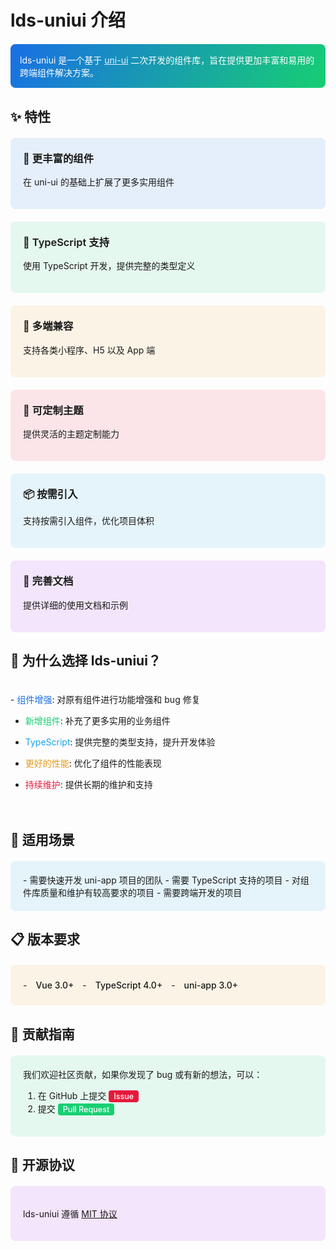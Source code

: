 # lds-uniui 介绍

<div class="gradient-header">
lds-uniui 是一个基于 <a href="https://uniapp.dcloud.net.cn/component/uniui/uni-ui.html" style="color: #E1F5FE;">uni-ui</a> 二次开发的组件库，旨在提供更加丰富和易用的跨端组件解决方案。
</div>

## ✨ 特性

<div class="features">
  <div class="feature feature-primary">
    <h3>🚀 更丰富的组件</h3>
    <p>在 uni-ui 的基础上扩展了更多实用组件</p>
  </div>
  <div class="feature feature-success">
    <h3>💪 TypeScript 支持</h3>
    <p>使用 TypeScript 开发，提供完整的类型定义</p>
  </div>
  <div class="feature feature-warning">
    <h3>📱 多端兼容</h3>
    <p>支持各类小程序、H5 以及 App 端</p>
  </div>
  <div class="feature feature-danger">
    <h3>🎨 可定制主题</h3>
    <p>提供灵活的主题定制能力</p>
  </div>
  <div class="feature feature-info">
    <h3>📦 按需引入</h3>
    <p>支持按需引入组件，优化项目体积</p>
  </div>
  <div class="feature feature-purple">
    <h3>📝 完善文档</h3>
    <p>提供详细的使用文档和示例</p>
  </div>
</div>

## 🎯 为什么选择 lds-uniui？

<div class="advantages">
- <span class="text-primary">组件增强</span>: 对原有组件进行功能增强和 bug 修复

- <span class="text-success">新增组件</span>: 补充了更多实用的业务组件

- <span class="text-info">TypeScript</span>: 提供完整的类型支持，提升开发体验

- <span class="text-warning">更好的性能</span>: 优化了组件的性能表现

- <span class="text-danger">持续维护</span>: 提供长期的维护和支持
</div>

## 🎯 适用场景

<div class="content-box highlight-info">
- 需要快速开发 uni-app 项目的团队
- 需要 TypeScript 支持的项目
- 对组件库质量和维护有较高要求的项目
- 需要跨端开发的项目
</div>

## 📋 版本要求

<div class="content-box highlight-warning">
- <span class="version">Vue 3.0+</span>
- <span class="version">TypeScript 4.0+</span>
- <span class="version">uni-app 3.0+</span>
</div>

## 🤝 贡献指南

<div class="content-box highlight-success">
我们欢迎社区贡献，如果你发现了 bug 或有新的想法，可以：

1. 在 GitHub 上提交 <span class="badge danger">Issue</span>
2. 提交 <span class="badge success">Pull Request</span>
</div>

## 📄 开源协议

<div class="content-box highlight-purple">

lds-uniui 遵循 [MIT 协议](https://opensource.org/licenses/MIT)

</div>

<style>
:root {
  --primary-hue: 215;
  --success-hue: 150;
  --warning-hue: 38;
  --danger-hue: 350;
  --info-hue: 200;
  --purple-hue: 280;
}

.gradient-header {
  background: linear-gradient(120deg, 
    hsl(var(--primary-hue), 80%, 50%),
    hsl(var(--success-hue), 80%, 45%)
  );
  padding: 15px;
  border-radius: 8px;
  color: white;
  margin: 20px 0;
}

.features {
  display: grid;
  grid-template-columns: repeat(auto-fit, minmax(250px, 1fr));
  gap: 20px;
  margin: 20px 0;
}

.feature {
  padding: 20px;
  border-radius: 8px;
  transition: transform 0.3s;
  position: relative;
  overflow: hidden;
}

.feature::before {
  content: '';
  position: absolute;
  top: 0;
  left: 0;
  right: 0;
  bottom: 0;
  opacity: 0.1;
  z-index: -1;
  transition: opacity 0.3s;
}

.feature:hover {
  transform: translateY(-5px);
}

.feature:hover::before {
  opacity: 0.15;
}

.feature h3 {
  margin-top: 0;
  font-weight: 600;
}

.feature-primary::before { background: hsl(var(--primary-hue), 80%, 50%); }
.feature-success::before { background: hsl(var(--success-hue), 80%, 45%); }
.feature-warning::before { background: hsl(var(--warning-hue), 80%, 50%); }
.feature-danger::before { background: hsl(var(--danger-hue), 80%, 50%); }
.feature-info::before { background: hsl(var(--info-hue), 80%, 50%); }
.feature-purple::before { background: hsl(var(--purple-hue), 80%, 50%); }

.content-box {
  padding: 20px;
  border-radius: 8px;
  margin: 20px 0;
  position: relative;
  overflow: hidden;
}

.content-box::before {
  content: '';
  position: absolute;
  top: 0;
  left: 0;
  right: 0;
  bottom: 0;
  opacity: 0.1;
  z-index: -1;
}

.highlight-primary::before { background: hsl(var(--primary-hue), 80%, 50%); }
.highlight-success::before { background: hsl(var(--success-hue), 80%, 45%); }
.highlight-warning::before { background: hsl(var(--warning-hue), 80%, 50%); }
.highlight-info::before { background: hsl(var(--info-hue), 80%, 50%); }
.highlight-purple::before { background: hsl(var(--purple-hue), 80%, 50%); }

.badge {
  display: inline-block;
  padding: 2px 8px;
  border-radius: 4px;
  font-size: 0.9em;
  font-weight: 500;
  color: white;
}

.badge.primary { background: hsl(var(--primary-hue), 80%, 50%); }
.badge.success { background: hsl(var(--success-hue), 80%, 45%); }
.badge.warning { background: hsl(var(--warning-hue), 80%, 50%); }
.badge.danger { background: hsl(var(--danger-hue), 80%, 50%); }
.badge.info { background: hsl(var(--info-hue), 80%, 50%); }

.version {
  display: inline-block;
  padding: 4px 10px;
  border-radius: 20px;
  color: var(--vp-c-brand);
  font-weight: 500;
}

/* 暗黑模式适配 */
.dark .feature::before,
.dark .content-box::before {
  opacity: 0.2;
}

.dark .feature:hover::before {
  opacity: 0.25;
}

.dark .badge {
  opacity: 0.9;
}

.advantages {
  padding: 20px 0;
}

.text-primary { color: hsl(var(--primary-hue), 80%, 50%); }
.text-success { color: hsl(var(--success-hue), 80%, 45%); }
.text-warning { color: hsl(var(--warning-hue), 80%, 50%); }
.text-danger { color: hsl(var(--danger-hue), 80%, 50%); }
.text-info { color: hsl(var(--info-hue), 80%, 50%); }

/* 暗黑模式下调整颜色亮度 */
.dark .text-primary { color: hsl(var(--primary-hue), 75%, 60%); }
.dark .text-success { color: hsl(var(--success-hue), 75%, 55%); }
.dark .text-warning { color: hsl(var(--warning-hue), 75%, 60%); }
.dark .text-danger { color: hsl(var(--danger-hue), 75%, 60%); }
.dark .text-info { color: hsl(var(--info-hue), 75%, 60%); }
</style>
